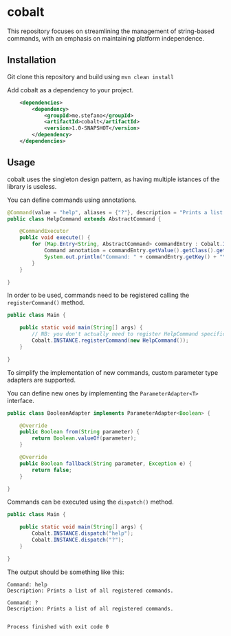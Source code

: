 # cobalt

This repository focuses on streamlining the management of string-based commands, with an emphasis on maintaining platform independence.

## Installation

Git clone this repository and build using ``mvn clean install``

Add cobalt as a dependency to your project.

```xml
    <dependencies>
        <dependency>
            <groupId>me.stefano</groupId>
            <artifactId>cobalt</artifactId>
            <version>1.0-SNAPSHOT</version>
        </dependency>
    </dependencies>
```

## Usage

cobalt uses the singleton design pattern, as having multiple istances of the library is useless. 

You can define commands using annotations.

```java
@Command(value = "help", aliases = {"?"}, description = "Prints a list of all registered commands.")
public class HelpCommand extends AbstractCommand {

    @CommandExecutor
    public void execute() {
        for (Map.Entry<String, AbstractCommand> commandEntry : Cobalt.INSTANCE.commandMap().entrySet()) {
            Command annotation = commandEntry.getValue().getClass().getAnnotation(Command.class);
            System.out.println("Command: " + commandEntry.getKey() + "\nDescription: " + annotation.description() + "\n");
        }
    }

}
```

In order to be used, commands need to be registered calling the ```registerCommand()``` method.

```java
public class Main {

    public static void main(String[] args) {
        // NB: you don't actually need to register HelpCommand specifically as Cobalt does it on its own!
        Cobalt.INSTANCE.registerCommand(new HelpCommand());
    }

}
```

To simplify the implementation of new commands, custom parameter type adapters are supported.

You can define new ones by implementing the ```ParameterAdapter<T>``` interface.

```java
public class BooleanAdapter implements ParameterAdapter<Boolean> {

    @Override
    public Boolean from(String parameter) {
        return Boolean.valueOf(parameter);
    }

    @Override
    public Boolean fallback(String parameter, Exception e) {
        return false;
    }

}
```

Commands can be executed using the ```dispatch()``` method.

```java
public class Main {

    public static void main(String[] args) {
        Cobalt.INSTANCE.dispatch("help");
        Cobalt.INSTANCE.dispatch("?");
    }

}
```
The output should be something like this:

```
Command: help
Description: Prints a list of all registered commands.

Command: ?
Description: Prints a list of all registered commands.


Process finished with exit code 0
```

